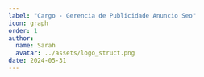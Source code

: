 ```yaml
---
label: "Cargo - Gerencia de Publicidade Anuncio Seo"
icon: graph
order: 1
author:
  name: Sarah
  avatar: ../assets/logo_struct.png
date: 2024-05-31
---
```

